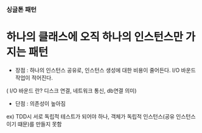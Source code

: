 ### 싱글톤 패턴

# 하나의 클래스에 오직 하나의 인스턴스만 가지는 패턴

- 장점 : 하나의 인스턴스 공유로, 인스턴스 생성에 대한 비용이 줄어든다. I/O 바운드 작업이 적어진다.

( I/O 바운드 란? 디스크 연결, 네트워크 통신, db연결 의미)

- 단점 : 의존성이 높아짐

ex) TDD시 서로 독립적 테스트가 되어야 하나,
객체가 독립적 인스턴스(공유 인스턴스 이기 떄문)를 만들지 못함

 
